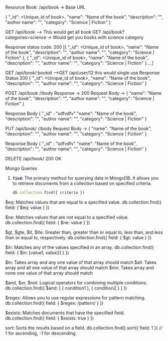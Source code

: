 Resource Book:
/api/book -> Base URL

{
    "_id": <Unique_id of book>,
    "name": "Name of the book",
    "description": "",
    "author name": "",
    "category": "Science | Fiction"
}

GET /api/book --> This would get all book 
GET /api/book?categories=science -> Would get you books with science category

Response 
status code: 200
[{
    "_id": <Unique_id of book>,
    "name": "Name of the book",
    "description": "",
    "author name": "",
    "category": "Science | Fiction"
},
{
    "_id": <Unique_id of book>,
    "name": "Name of the book",
    "description": "",
    "author name": "",
    "category": "Science | Fiction"
}....]

GET /api/book/:bookid -->GET /api/user/12 this would single use
Response
Status 200
{
    "_id": <Unique_id of book>,
    "name": "Name of the book",
    "description": "",
    "author name": "",
    "category": "Science | Fiction"
}


POST /api/book //body
Response -> 200
Request Body ->
{
    "name": "Name of the book",
    "description": "",
    "author name": "",
    "category": "Science | Fiction"
}

Response Body
{
    "_id" : "sdfvdfv"
    "name": "Name of the book",
    "description": "",
    "author name": "",
    "category": "Science | Fiction"
}

PUT /api/book/<bookid> //body
Request Body ->
{
    "name": "Name of the book",
    "description": "",
    "author name": "",
    "category": "Science | Fiction"
}

Response Body
{
    "_id" : "sdfvdfv"
    "name": "Name of the book",
    "description": "",
    "author name": "",
    "category": "Science | Fiction"
}

DELETE /api/book/<bookid>
200 OK

Mongo Queries

1. **`find`:** The primary method for querying data in MongoDB. It allows you to retrieve documents from a collection based on specified criteria.
   ```javascript
   db.collection.find({ criteria })
$eq: Matches values that are equal to a specified value.
db.collection.find({ field: { $eq: value } })

$ne: Matches values that are not equal to a specified value.
db.collection.find({ field: { $ne: value } })

$gt, $gte, $lt, $lte: Greater than, greater than or equal to, less than, and less than or equal to, respectively.
db.collection.find({ field: { $gt: value } })

$in: Matches any of the values specified in an array.
db.collection.find({ field: { $in: [value1, value2] } })

$in: Takes array and any one value of that array should match
$all: Takes array and all one value of that array should match
$nin: Takes array and none one value of that array should match

$and, $or, $not: Logical operators for combining multiple conditions.
db.collection.find({ $and: [ { condition1 }, { condition2 } ] })

$regex: Allows you to use regular expressions for pattern matching.
db.collection.find({ field: { $regex: /pattern/ } })

$exists: Matches documents that have the specified field.
db.collection.find({ field: { $exists: true } })

sort: Sorts the results based on a field.
db.collection.find().sort({ field: 1 }) // 1 for ascending, -1 for descending
